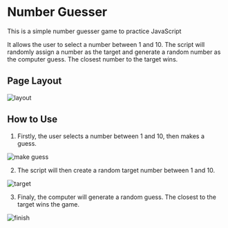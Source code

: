 # Number Guesser
This is a simple number guesser game to practice JavaScript

It allows the user to select a number between 1 and 10. The script will randomly assign a number as the target and generate a random number as the computer guess. The closest number to the target wins.

## Page Layout
![layout](https://user-images.githubusercontent.com/43879432/186768633-3d56d450-226d-429c-b1d5-a8cd7229fde9.jpg)

## How to Use
1. Firstly, the user selects a number between 1 and 10, then makes a guess.

![make guess](https://user-images.githubusercontent.com/43879432/186768933-0e6608cd-f8f9-488d-a518-2d01bddebab6.jpg)

2. The script will then create a random target number between 1 and 10.

![target](https://user-images.githubusercontent.com/43879432/186769401-79fbe918-079f-4515-ab69-69f6a1b91e69.jpg)

3. Finaly, the computer will generate a random guess. The closest to the target wins the game.

![finish](https://user-images.githubusercontent.com/43879432/186769573-2df0e51a-4311-4344-80eb-f94a347be098.jpg)
